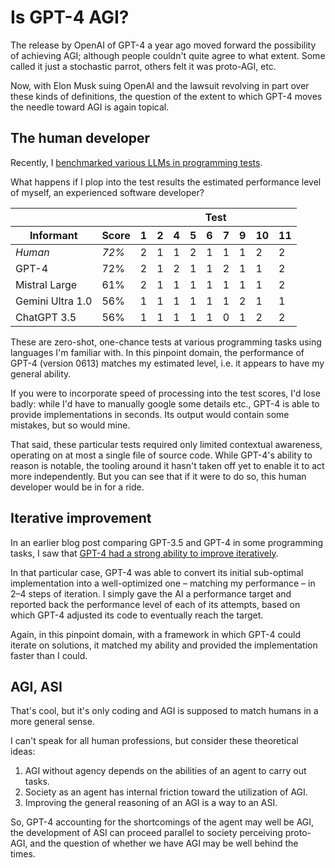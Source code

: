 <post-date date="4 March 2024"/>

# Is GPT-4 AGI?

The release by OpenAI of GPT-4 a year ago moved forward the possibility of achieving AGI; although people couldn't quite agree to what extent. Some called it just a stochastic parrot, others felt it was proto-AGI, etc.

Now, with Elon Musk suing OpenAI and the lawsuit revolving in part over these kinds of definitions, the question of the extent to which GPT-4 moves the needle toward AGI is again topical.

## The human developer

Recently, I [benchmarked various LLMs in programming tests](/blog/testing-a-medley-of-local-llms-for-coding/).

What happens if I plop into the test results the estimated performance level of myself, an experienced software developer?

<table class="results">
    <thead>
        <tr>
            <th colspan="2"></th>
            <th colspan="9">Test</th>
        </tr>
        <tr>
            <th>Informant</th>
            <th>Score</th>
            <th>1</th>
            <th>2</th>
            <th>4</th>
            <th>5</th>
            <th>6</th>
            <th>7</th>
            <th>9</th>
            <th>10</th>
            <th>11</th>
        </tr>
    </thead>
    <tbody>
        <tr>
            <td><i>Human</i></td>
            <td><i>72%</i></td>
            <td class="s2">2</td>
            <td class="s1">1</td>
            <td class="s1">1</td>
            <td class="s2">2</td>
            <td class="s1">1</td>
            <td class="s1">1</td>
            <td class="s1">1</td>
            <td class="s2">2</td>
            <td class="s2">2</td>
        </tr>
        <tr>
            <td>GPT-4</td>
            <td>72%</td>
            <td class="s2">2</td>
            <td class="s1">1</td>
            <td class="s2">2</td>
            <td class="s1">1</td>
            <td class="s1">1</td>
            <td class="s2">2</td>
            <td class="s1">1</td>
            <td class="s1">1</td>
            <td class="s2">2</td>
        </tr>
        <tr>
            <td>Mistral Large</td>
            <td>61%</td>
            <td class="s2">2</td>
            <td class="s1">1</td>
            <td class="s1">1</td>
            <td class="s1">1</td>
            <td class="s1">1</td>
            <td class="s1">1</td>
            <td class="s1">1</td>
            <td class="s1">1</td>
            <td class="s2">2</td>
        </tr>
        <tr>
            <td>Gemini Ultra 1.0</td>
            <td>56%</td>
            <td class="s1">1</td>
            <td class="s1">1</td>
            <td class="s1">1</td>
            <td class="s1">1</td>
            <td class="s1">1</td>
            <td class="s1">1</td>
            <td class="s2">2</td>
            <td class="s1">1</td>
            <td class="s1">1</td>
        </tr>
        <tr>
            <td>ChatGPT 3.5</td>
            <td>56%</td>
            <td class="s1">1</td>
            <td class="s1">1</td>
            <td class="s1">1</td>
            <td class="s1">1</td>
            <td class="s1">1</td>
            <td class="s0">0</td>
            <td class="s1">1</td>
            <td class="s2">2</td>
            <td class="s2">2</td>
        </tr>
    </tbody>
</table>

These are zero-shot, one-chance tests at various programming tasks using languages I'm familiar with. In this pinpoint domain, the performance of GPT-4 (version 0613) matches my estimated level, i.e. it appears to have my general ability.

If you were to incorporate speed of processing into the test scores, I'd lose badly: while I'd have to manually google some details etc., GPT-4 is able to provide implementations in seconds. Its output would contain some mistakes, but so would mine.

That said, these particular tests required only limited contextual awareness, operating on at most a single file of source code. While GPT-4's ability to reason is notable, the tooling around it hasn't taken off yet to enable it to act more independently. But you can see that if it were to do so, this human developer would be in for a ride.

## Iterative improvement

In an earlier blog post comparing GPT-3.5 and GPT-4 in some programming tasks, I saw that [GPT-4 had a strong ability to improve iteratively](/blog/chatgpt-dealing-with-assembly-code/#chatgpt-dealing-with-assembly-code-make-it-into-javascript).

In that particular case, GPT-4 was able to convert its initial sub-optimal implementation into a well-optimized one &ndash; matching my performance &ndash; in 2&ndash;4 steps of iteration. I simply gave the AI a performance target and reported back the performance level of each of its attempts, based on which GPT-4 adjusted its code to eventually reach the target.

Again, in this pinpoint domain, with a framework in which GPT-4 could iterate on solutions, it matched my ability and provided the implementation faster than I could.

## AGI, ASI

That's cool, but it's only coding and AGI is supposed to match humans in a more general sense.

I can't speak for all human professions, but consider these theoretical ideas:

1. AGI without agency depends on the abilities of an agent to carry out tasks.
2. Society as an agent has internal friction toward the utilization of AGI.
3. Improving the general reasoning of an AGI is a way to an ASI.

So, GPT-4 accounting for the shortcomings of the agent may well be AGI, the development of ASI can proceed parallel to society perceiving proto-AGI, and the question of whether we have AGI may be well behind the times.
